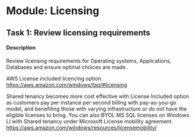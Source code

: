 
# Module: Licensing
## Task 1: Review licensing requirements
#### Description
Review licensing requirements for Operating systems, Applications, Databases and ensure optimal choices are made. 

AWS License included licencing option. https://aws.amazon.com/windows/faq/#licensing

Shared tenancy becomes more cost effective with License Included option as customers pay per instance per second billing with pay-as-you-go model, and benefiting those with varying infrastructure or do not have the eligible licenses to bring. You can also BYOL MS SQL licenses on Windows LI with Shared tenancy under Microsoft License mobility agreement. https://aws.amazon.com/windows/resources/licensemobility/